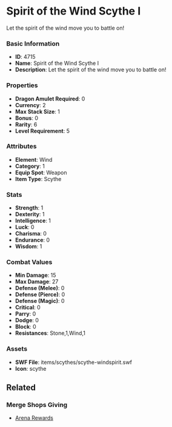 # Spirit of the Wind Scythe I

Let the spirit of the wind move you to battle on!

### Basic Information

- **ID**: 4715
- **Name**: Spirit of the Wind Scythe I
- **Description**: Let the spirit of the wind move you to battle on!

### Properties

- **Dragon Amulet Required**: 0
- **Currency**: 2
- **Max Stack Size**: 1
- **Bonus**: 0
- **Rarity**: 6
- **Level Requirement**: 5

### Attributes

- **Element**: Wind
- **Category**: 1
- **Equip Spot**: Weapon
- **Item Type**: Scythe

### Stats

- **Strength**: 1
- **Dexterity**: 1
- **Intelligence**: 1
- **Luck**: 0
- **Charisma**: 0
- **Endurance**: 0
- **Wisdom**: 1

### Combat Values

- **Min Damage**: 15
- **Max Damage**: 27
- **Defense (Melee)**: 0
- **Defense (Pierce)**: 0
- **Defense (Magic)**: 0
- **Critical**: 0
- **Parry**: 0
- **Dodge**: 0
- **Block**: 0
- **Resistances**: Stone,1,Wind,1

### Assets

- **SWF File**: items/scythes/scythe-windspirit.swf
- **Icon**: scythe

## Related

### Merge Shops Giving

- [Arena Rewards](../merge-shops/80-arena-rewards.md)

